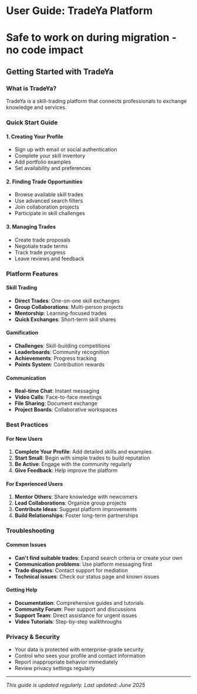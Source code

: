 # User Guide: TradeYa Platform
# Safe to work on during migration - no code impact

## Getting Started with TradeYa

### What is TradeYa?
TradeYa is a skill-trading platform that connects professionals to exchange knowledge and services.

### Quick Start Guide

#### 1. Creating Your Profile
- Sign up with email or social authentication
- Complete your skill inventory
- Add portfolio examples
- Set availability and preferences

#### 2. Finding Trade Opportunities
- Browse available skill trades
- Use advanced search filters
- Join collaboration projects
- Participate in skill challenges

#### 3. Managing Trades
- Create trade proposals
- Negotiate trade terms
- Track trade progress
- Leave reviews and feedback

### Platform Features

#### Skill Trading
- **Direct Trades**: One-on-one skill exchanges
- **Group Collaborations**: Multi-person projects
- **Mentorship**: Learning-focused trades
- **Quick Exchanges**: Short-term skill shares

#### Gamification
- **Challenges**: Skill-building competitions
- **Leaderboards**: Community recognition
- **Achievements**: Progress tracking
- **Points System**: Contribution rewards

#### Communication
- **Real-time Chat**: Instant messaging
- **Video Calls**: Face-to-face meetings
- **File Sharing**: Document exchange
- **Project Boards**: Collaborative workspaces

### Best Practices

#### For New Users
1. **Complete Your Profile**: Add detailed skills and examples
2. **Start Small**: Begin with simple trades to build reputation
3. **Be Active**: Engage with the community regularly
4. **Give Feedback**: Help improve the platform

#### For Experienced Users
1. **Mentor Others**: Share knowledge with newcomers
2. **Lead Collaborations**: Organize group projects
3. **Contribute Ideas**: Suggest platform improvements
4. **Build Relationships**: Foster long-term partnerships

### Troubleshooting

#### Common Issues
- **Can't find suitable trades**: Expand search criteria or create your own
- **Communication problems**: Use platform messaging first
- **Trade disputes**: Contact support for mediation
- **Technical issues**: Check our status page and known issues

#### Getting Help
- **Documentation**: Comprehensive guides and tutorials
- **Community Forum**: Peer support and discussions
- **Support Team**: Direct assistance for urgent issues
- **Video Tutorials**: Step-by-step walkthroughs

### Privacy & Security
- Your data is protected with enterprise-grade security
- Control who sees your profile and contact information
- Report inappropriate behavior immediately
- Review privacy settings regularly

---

*This guide is updated regularly. Last updated: June 2025*
